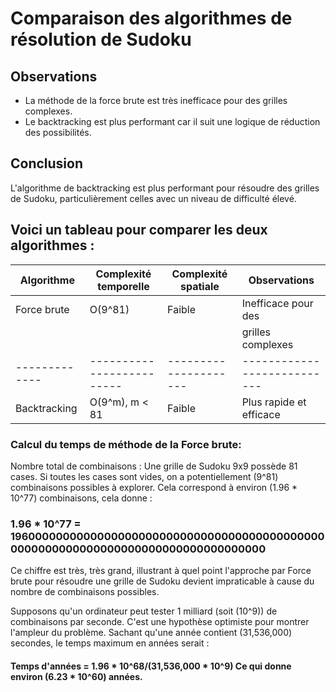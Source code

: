 # Comparaison des algorithmes de résolution de Sudoku

## Observations
- La méthode de la force brute est très inefficace pour des grilles complexes.
- Le backtracking est plus performant car il suit une logique de réduction des possibilités.

## Conclusion
L'algorithme de backtracking est plus performant pour résoudre des grilles de Sudoku, particulièrement celles avec un niveau de difficulté élevé.

## Voici un tableau pour comparer les deux algorithmes :

| Algorithme  | Complexité temporelle   | Complexité spatiale | Observations              |
|-------------|-------------------------|---------------------|---------------------------|
| Force brute | O(9^81)                 | Faible              | Inefficace pour des       |
|             |                         |                     | grilles complexes         |
|-------------|-------------------------|---------------------|---------------------------|
| Backtracking| O(9^m), m < 81          | Faible              | Plus rapide et efficace   |

### Calcul du temps de méthode de la Force brute:

Nombre total de combinaisons : Une grille de Sudoku 9x9 possède 81 cases. Si toutes les cases sont vides, on a potentiellement (9^81) combinaisons possibles à explorer. Cela correspond à environ (1.96 * 10^77) combinaisons, cela donne :
### 1.96 * 10^77 = 19600000000000000000000000000000000000000000000000000000000000000000000000000000000
 Ce chiffre est très, très grand, illustrant à quel point l'approche par Force brute pour résoudre une grille de Sudoku devient impraticable à cause du nombre de combinaisons possibles. 

Supposons qu'un ordinateur peut tester 1 milliard (soit (10^9)) de combinaisons par seconde. C'est une hypothèse optimiste pour montrer l'ampleur du problème.
Sachant qu'une année contient (31,536,000) secondes, le temps maximum en années serait :  
#### Temps d'années = 1.96 * 10^68/(31,536,000 * 10^9) Ce qui donne environ (6.23 * 10^60) années.



       
